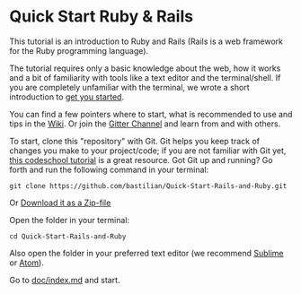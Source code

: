 # Quick Start Ruby & Rails

This tutorial is an introduction to Ruby and Rails (Rails is a web framework for the Ruby programming language). 

The tutorial requires only a basic knowledge about the web, how it works and a bit of familiarity with tools like a text editor and the terminal/shell. If you are completely unfamiliar with the terminal, we wrote a short introduction to [get you started](https://github.com/bastilian/Quick-Start-Rails-and-Ruby/wiki/Introduction-to-the-terminal).

You can find a few pointers where to start, what is recommended to use and tips in the [Wiki](https://github.com/bastilian/Rails-Workshop_Todo-App/wiki). Or join the  [Gitter Channel](https://gitter.im/bastilian/Quick-Start-Rails-and-Ruby) and learn from and with others.

To start, clone this "repository" with Git. Git helps you keep track of changes you make to your project/code; if you are not familiar with Git yet, [this codeschool tutorial](https://www.codeschool.com/courses/try-git) is a great resource. Got Git up and running? Go forth and run the following command in your terminal:

```
git clone https://github.com/bastilian/Quick-Start-Rails-and-Ruby.git
```

Or [Download it as a Zip-file](https://github.com/bastilian/Quick-Start-Rails-and-Ruby/archive/master.zip)

Open the folder in your terminal:

```
cd Quick-Start-Rails-and-Ruby
```

Also open the folder in your preferred text editor (we recommend [Sublime](http://www.sublimetext.com/2) or [Atom](https://atom.io/)).

Go to [doc/index.md](doc/index.md) and start.

